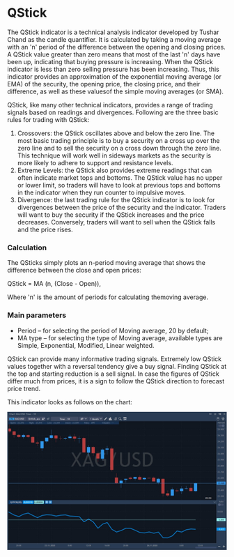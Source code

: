 # QStick

The QStick indicator is a technical analysis indicator developed by Tushar Chand as the candle quantifier. It is calculated by taking a moving average with an 'n' period of the difference between the opening and closing prices. A QStick value greater than zero means that most of the last 'n' days have been up, indicating that buying pressure is increasing. When the QStick indicator is less than zero selling pressure has been increasing. Thus, this indicator provides an approximation of the exponential moving average \(or EMA\) of the security, the opening price, the closing price, and their difference, as well as these values ​​of the simple moving averages \(or SMA\).

QStick, like many other technical indicators, provides a range of trading signals based on readings and divergences. Following are the three basic rules for trading with QStick:

1. Crossovers: the QStick oscillates above and below the zero line. The most basic trading principle is to buy a security on a cross up over the zero line and to sell the security on a cross down through the zero line. This technique will work well in sideways markets as the security is more likely to adhere to support and resistance levels.
2. Extreme Levels: the QStick also provides extreme readings that can often indicate market tops and bottoms. The QStick value has no upper or lower limit, so traders will have to look at previous tops and bottoms in the indicator when they run counter to impulsive moves.
3. Divergence: the last trading rule for the QStick indicator is to look for divergences between the price of the security and the indicator. Traders will want to buy the security if the QStick increases and the price decreases. Conversely, traders will want to sell when the QStick falls and the price rises.

### Calculation

The QSticks simply plots an n-period moving average that shows the difference between the close and open prices:

QStick = MA \(n, \(Close - Open\)\),

Where 'n' is the amount of periods for calculating themoving average.

### Main parameters

* Period – for selecting the period of Moving average, 20 by default;
* MA type – for selecting the type of Moving average, available types are Simple, Exponential, Modified, Linear weighted.

QStick can provide many informative trading signals. Extremely low QStick values together with a reversal tendency give a buy signal. Finding QStick at the top and starting reduction is a sell signal. In case the figures of QStick differ much from prices, it is a sign to follow the QStick direction to forecast price trend.

This indicator looks as follows on the chart:

![](../../../../.gitbook/assets/screenshot_2%20%2824%29.jpg)


